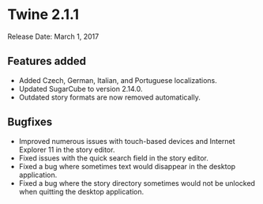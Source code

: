 # Twine 2.1.1

Release Date: March 1, 2017

## Features added

- Added Czech, German, Italian, and Portuguese localizations.
- Updated SugarCube to version 2.14.0.
- Outdated story formats are now removed automatically.

## Bugfixes

- Improved numerous issues with touch-based devices and Internet Explorer 11 in the story editor.
- Fixed issues with the quick search field in the story editor.
- Fixed a bug where sometimes text would disappear in the desktop application.
- Fixed a bug where the story directory sometimes would not be unlocked when quitting the desktop application.
